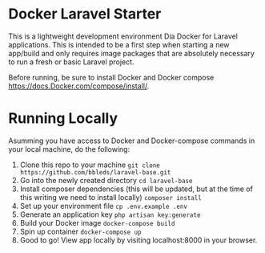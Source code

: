 # Docker Laravel Starter

This is a lightweight development environment Dia Docker for Laravel applications. This is intended to be a first step when starting a new app/build and only requires image packages that are absolutely necessary to run a fresh or basic Laravel project.

Before running, be sure to install Docker and Docker compose https://docs.Docker.com/compose/install/.

# Running Locally

Asumming you have access to Docker and Docker-compose commands in your local machine, do the following:

1. Clone this repo to your machine ```git clone https://github.com/bbleds/laravel-base.git```
2. Go into the newly created directory ```cd laravel-base```
3. Install composer dependencies (this will be updated, but at the time of this writing we need to install locally) ```composer install```
4. Set up your environment file ```cp .env.example .env```
5. Generate an application key ```php artisan key:generate```
6. Build your Docker image ```docker-compose build```
7. Spin up container ```docker-compose up```
8. Good to go! View app locally by visiting localhost:8000 in your browser.